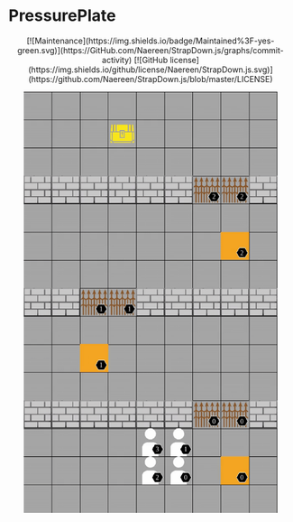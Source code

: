# PressurePlate

<p align="center">
    [![Maintenance](https://img.shields.io/badge/Maintained%3F-yes-green.svg)](https://GitHub.com/Naereen/StrapDown.js/graphs/commit-activity)
    [![GitHub license](https://img.shields.io/github/license/Naereen/StrapDown.js.svg)](https://github.com/Naereen/StrapDown.js/blob/master/LICENSE)
</p>

<p align="center">
 <img width="450px" src="pressureplate/icons/pressureplate_4p_linear.gif" align="center" alt="Four Agent, Linear Layout" />
</p>

